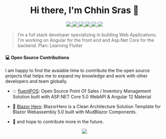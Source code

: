 <h1 align="center">Hi there, I'm Chhin Sras 👋</h1>

<p align="center"> 
 <a href="https://github.com/chhinsras" alt="sras's github">
   <img src="https://img.shields.io/badge/-@chhinsras-%23181717?style=flat-square&logo=github" />
 </a>
 <a href="https://www.linkedin.com/in/chhin-sras-3924b5119" alt="sras's linkedin">
   <img src="https://img.shields.io/badge/-chhinsras-blue?style=flat-square&logo=Linkedin&logoColor=white&link=https://www.linkedin.com/in/chhin-sras-3924b5119/" />
 </a>
 <a href="https://www.facebook.com/chhinsras/" alt="sras's facebook">
   <img src="https://img.shields.io/badge/-chhinsras-blue?style=flat-square&logo=Facebook&logoColor=white&link=https://www.facebook.com/chhinsras/" />
 </a>
 <a href="https://chhinsras.com" alt="mukesh's blog">
   <img src="https://img.shields.io/badge/chhinsras.com-brightgreen?style=flat-square" />
 </a>
  <a href="https://twitter.com/chhinsras95" alt="sras's twitter">
   <img src="https://img.shields.io/badge/-@chhinsras95-%231DA1F2?style=flat-square&logo=twitter&logoColor=ffffff" />
 </a>
 <a>
   <img src="https://komarev.com/ghpvc/?username=chhinsras&color=ff69b4" />
 </a>
</p>


> I’m a full stack developer specializing in building Web Applications. I'm working on Angular for the front end and Asp.Net Core for the backend. 
> Plan: Learning Flutter

#### 💻 Open Source Contributions

I am happy to find the avaiable time to contribute the the open source projects that helps me to expand my knowledge and work with other developers and team globally.

- 💥 [fluentPOS](https://github.com/fluentpos/fluentpos): Open Source Point Of Sales / Inventory Management Solution built with ASP.NET Core 5.0 WebAPI & Angular 12 Material
- 🛒 [Blazor Hero](https://github.com/blazorhero/blazorhero): BlazorHero is a Clean Architecture Solution Template for Blazor Webassembly 5.0 built with MudBlazor Components.

- 🥇 and hope to contribute more in the future.

<p align="center">
  <a href="#" alt="sras's github stats"><img src="https://github-readme-stats.vercel.app/api?username=chhinsras" /></a>
</p>
